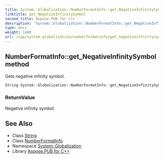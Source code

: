 ```yaml
---
title: System::Globalization::NumberFormatInfo::get_NegativeInfinitySymbol method
linktitle: get_NegativeInfinitySymbol
second_title: Aspose.PUB for C++
description: 'System::Globalization::NumberFormatInfo::get_NegativeInfinitySymbol method. Gets negative infinity symbol in C++.'
type: docs
weight: 1400
url: /cpp/system.globalization/numberformatinfo/get_negativeinfinitysymbol/
---
```

## NumberFormatInfo::get_NegativeInfinitySymbol method


Gets negative infinity symbol.

```cpp
String System::Globalization::NumberFormatInfo::get_NegativeInfinitySymbol() const
```


### ReturnValue

Negative infinity symbol.

## See Also

* Class [String](../../../system/string/)
* Class [NumberFormatInfo](../)
* Namespace [System::Globalization](../../)
* Library [Aspose.PUB for C++](../../../)
